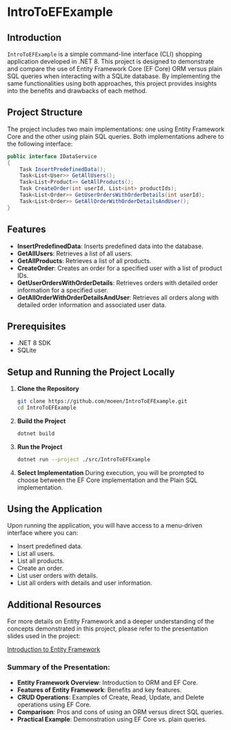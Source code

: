 # IntroToEFExample

## Introduction
`IntroToEFExample` is a simple command-line interface (CLI) shopping application developed in .NET 8. This project is designed to demonstrate and compare the use of Entity Framework Core (EF Core) ORM versus plain SQL queries when interacting with a SQLite database. By implementing the same functionalities using both approaches, this project provides insights into the benefits and drawbacks of each method.

## Project Structure
The project includes two main implementations: one using Entity Framework Core and the other using plain SQL queries. Both implementations adhere to the following interface:

```csharp
public interface IDataService
{
    Task InsertPredefinedData();
    Task<List<User>> GetAllUsers();
    Task<List<Product>> GetAllProducts();
    Task CreateOrder(int userId, List<int> productIds);
    Task<List<Order>> GetUserOrdersWithOrderDetails(int userId);
    Task<List<Order>> GetAllOrderWithOrderDetailsAndUser();
}
```

## Features
- **InsertPredefinedData**: Inserts predefined data into the database.
- **GetAllUsers**: Retrieves a list of all users.
- **GetAllProducts**: Retrieves a list of all products.
- **CreateOrder**: Creates an order for a specified user with a list of product IDs.
- **GetUserOrdersWithOrderDetails**: Retrieves orders with detailed order information for a specified user.
- **GetAllOrderWithOrderDetailsAndUser**: Retrieves all orders along with detailed order information and associated user data.

## Prerequisites
- .NET 8 SDK
- SQLite

## Setup and Running the Project Locally

1. **Clone the Repository**
   ```bash
   git clone https://github.com/moeen/IntroToEFExample.git
   cd IntroToEFExample
   ```

2. **Build the Project**
   ```bash
   dotnet build
   ```

3. **Run the Project**
   ```bash
   dotnet run --project ./src/IntroToEFExample
   ```

4. **Select Implementation**
   During execution, you will be prompted to choose between the EF Core implementation and the Plain SQL implementation.

## Using the Application
Upon running the application, you will have access to a menu-driven interface where you can:
- Insert predefined data.
- List all users.
- List all products.
- Create an order.
- List user orders with details.
- List all orders with details and user information.

## Additional Resources
For more details on Entity Framework and a deeper understanding of the concepts demonstrated in this project, please refer to the presentation slides used in the project:

[Introduction to Entity Framework](./Introduction%20to%20Entity%20Framework.pdf)

### Summary of the Presentation:
- **Entity Framework Overview**: Introduction to ORM and EF Core.
- **Features of Entity Framework**: Benefits and key features.
- **CRUD Operations**: Examples of Create, Read, Update, and Delete operations using EF Core.
- **Comparison**: Pros and cons of using an ORM versus direct SQL queries.
- **Practical Example**: Demonstration using EF Core vs. plain queries.
